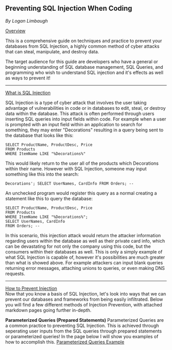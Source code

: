 ## Preventing SQL Injection When Coding
*By Logan Limbaugh*

<ins>Overview</ins><br>

This is a comprehensive guide on techniques and practice to prevent your databases from SQL Injection, a highly common method of cyber attacks that can steal, manipulate, and destroy data.

The target audience for this guide are developers who have a general or beginning understanding of SQL database management, SQL Queries, and programming who wish to understand SQL injection and it's effects as well as ways to prevent it!

---
<ins>What is SQL Injection</ins><br>

SQL Injection is a type of cyber attack that involves the user taking advantage of vulnerabilities in code or in databases to edit, steal, or destroy data within the database. This attack is often performed through users inserting SQL queries into input fields within code. For example when a user is prompted with an input field within an application to search for something, they may enter "Decorations" resulting in a query being sent to the database that looks like this:

    SELECT ProductName, ProductDesc, Price
    FROM Products
    WHERE ItemName LIKE "%Decorations%"

This would likely return to the user all of the products which Decorations within their name. However with SQL Injection, someone may input something like this into the search:

    Decorations'; SELECT UserNames, CardInfo FROM Orders; --

An unchecked program would register this query as a normal creating a statement like this to query the database:

    SELECT ProductName, ProductDesc, Price 
    FROM Products 
    WHERE ItemName LIKE "%Decorations%"; 
    SELECT UserNames, CardInfo 
    FROM Orders; --
    
In this scenario, this injection attack would return the attacker information regarding users within the database as well as their private card info, which can be devastating for not only the company using this code, but the consumers within their databases as well. This is only a simply example of what SQL Injection is capable of, however it's possibilities are much greater than what is showed above. For example attackers can input blank queries returning error messages, attaching unions to queries, or even making DNS requests.

---
<ins>How to Prevent Injection</ins><br>
Now that you know a basis of SQL Injection, let's look into ways that we can prevent our databases and frameworks from being easily infiltrated. Below you will find a few different methods of Injection Prevention, with attached markdown pages going further in-depth.

**Parameterized Queries (Prepared Statements)**
Parameterized Queries are a common practice to preventing SQL Injection. This is achieved through seperating user inputs from the SQL queries through prepared statements or parameterized queries! In the page below I will show you examples of how to accomplish this.
[Parameterized Queries Example](https://github.com/Loganhl/SQL-Injection-Prevention/blob/main/parameterized.md)
